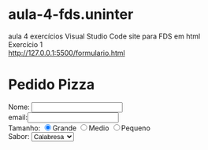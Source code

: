 # aula-4-fds.uninter
aula 4 exercícios Visual Studio Code site para FDS em html 
<br>
Exercício 1 
<br> http://127.0.0.1:5500/formulario.html
<!DOCTYPE html>
<html lang="en">
<head>
    <meta charset="UTF-8">
    <meta http-equiv="X-UA-Compatible" content="IE=edge">
    <meta name="viewport" contenhttp://127.0.0.1:5500/formulario.htmlt="width=device-width, initial-scale=1.0">
    <title>Document</title>
</head>
<body>
    <h1>Pedido Pizza</h1>
   <form method="POST" action="teste.jsp">
        Nome: <input type="text" name="nome"><br>
        email:<input type="email" name="email"><br>
        Tamanho:
        <input type="radio" name="tamanho" value="g" checked>Grande
        <input type="radio" name="tamanho" value="m">Medio
        <input type="radio" name="tamanho" value="p">Pequeno
        <br>
        Sabor: <select name = "sabor">
            <option>Calabresa</option>
            <option>Napolitana</option>
            <option>Marguerita</option>

        </select>
        Adicionais:
        <input type = "checkbox" name="borda" value="sim">borda
        <input type = "checkbox" name="queijo" value="sim">queijo
        <br>
        Data entrega:<input type="date" name="dataEntrega">
        <br>
        Comnetário:<br>
        <textarea name="mensagem" rows="10" cols="100"></textarea>
<br>
        <input type="submit">

   </form>
</body> 
</html>
<br>
<head></head>
Exercício 2
<br>


